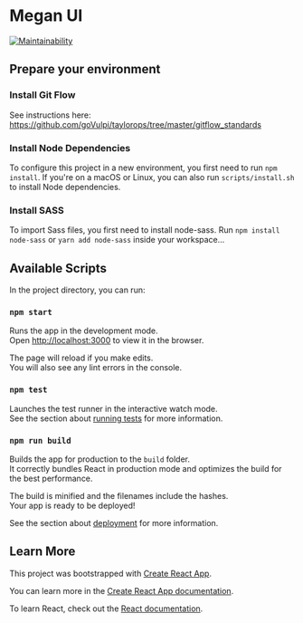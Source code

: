 # Megan UI
[![Maintainability](https://api.codeclimate.com/v1/badges/75f3157e3c3b909d3933/maintainability)](https://codeclimate.com/github/goVulpi/meganui/maintainability)

## Prepare your environment

### Install Git Flow

See instructions here:
https://github.com/goVulpi/taylorops/tree/master/gitflow_standards

### Install Node Dependencies

To configure this project in a new environment, you first need to run `npm install`.
If you're on a macOS or Linux, you can also run `scripts/install.sh` to install Node dependencies.

### Install SASS

To import Sass files, you first need to install node-sass.
Run `npm install node-sass` or `yarn add node-sass` inside your workspace...

## Available Scripts

In the project directory, you can run:

### `npm start`

Runs the app in the development mode.<br>
Open [http://localhost:3000](http://localhost:3000) to view it in the browser.

The page will reload if you make edits.<br>
You will also see any lint errors in the console.

### `npm test`

Launches the test runner in the interactive watch mode.<br>
See the section about [running tests](https://facebook.github.io/create-react-app/docs/running-tests) for more information.

### `npm run build`

Builds the app for production to the `build` folder.<br>
It correctly bundles React in production mode and optimizes the build for the best performance.

The build is minified and the filenames include the hashes.<br>
Your app is ready to be deployed!

See the section about [deployment](https://facebook.github.io/create-react-app/docs/deployment) for more information.

## Learn More

This project was bootstrapped with [Create React App](https://github.com/facebook/create-react-app).

You can learn more in the [Create React App documentation](https://facebook.github.io/create-react-app/docs/getting-started).

To learn React, check out the [React documentation](https://reactjs.org/).
